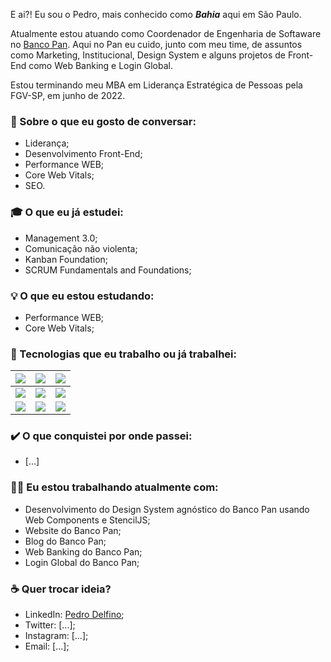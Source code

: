 E ai?! Eu sou o Pedro, mais conhecido como ***Bahia*** aqui em São Paulo.

Atualmente estou atuando como Coordenador de Engenharia de Softaware no <a href = "https://www.bancopan.com.br" target="_blank">Banco Pan</a>. 
Aqui no Pan eu cuido, junto com meu time, de assuntos como Marketing, Institucional, Design System e alguns projetos de Front-End como Web Banking e Login Global.

Estou terminando meu MBA em Liderança Estratégica de Pessoas pela FGV-SP, em junho de 2022.

### 💬 Sobre o que eu gosto de conversar:
- Liderança;
- Desenvolvimento Front-End;
- Performance WEB;
- Core Web Vitals;
- SEO.

### 🎓 O que eu já estudei:
- Management 3.0;
- Comunicação não violenta;
- Kanban Foundation;
- SCRUM Fundamentals and Foundations;

### 💡 O que eu estou estudando:
- Performance WEB;
- Core Web Vitals;

### 🔭 Tecnologias que eu trabalho ou já trabalhei:
|<img src="https://img.shields.io/badge/HTML5-E34F26?style=for-the-badge&logo=html5&logoColor=white">|<img src="https://img.shields.io/badge/CSS3-1572B6?style=for-the-badge&logo=css3&logoColor=white">|<img src="https://img.shields.io/badge/Sass-CC6699?style=for-the-badge&logo=sass&logoColor=white">|
| ------------ | ------------ | ------------ |
|<img src="https://img.shields.io/badge/Bootstrap-563D7C?style=for-the-badge&logo=bootstrap&logoColor=white">|<img src="https://img.shields.io/badge/JavaScript-F7DF1E?style=for-the-badge&logo=javascript&logoColor=black">|<img src="https://img.shields.io/badge/React-20232A?style=for-the-badge&logo=react&logoColor=61DAFB">|
|<img src="https://img.shields.io/badge/Angular-DD0031?style=for-the-badge&logo=angular&logoColor=white">|<img src="https://img.shields.io/badge/TypeScript-007ACC?style=for-the-badge&logo=typescript&logoColor=white">|<img src="https://img.shields.io/badge/Amazon_AWS-232F3E?style=for-the-badge&logo=amazon-aws&logoColor=white">|

### ✔️ O que conquistei por onde passei:
- [...]

### 👩‍💻 Eu estou trabalhando atualmente com:
- Desenvolvimento do Design System agnóstico do Banco Pan usando Web Components e StencilJS;
- Website do Banco Pan;
- Blog do Banco Pan;
- Web Banking do Banco Pan;
- Login Global do Banco Pan;

### ☕ Quer trocar ideia?
- LinkedIn: <a href = "https://www.linkedin.com/in/delfinopedro/">Pedro Delfino</a>;
- Twitter: [...];
- Instagram: [...];
- Email: [...]; 

